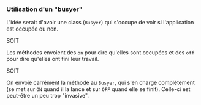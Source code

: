 ### Utilisation d'un "busyer"

L'idée serait d'avoir une class (`Busyer`) qui s'occupe de voir si l'application est occupée ou non.

SOIT

Les méthodes envoient des `on` pour dire qu'elles sont occupées et des `off` pour dire qu'elles ont fini leur travail.

SOIT

On envoie carrément la méthode au `Busyer`, qui s'en charge complètement (se met sur `ON` quand il la lance et sur `OFF` quand elle se finit).
Celle-ci est peut-être un peu  trop "invasive".
